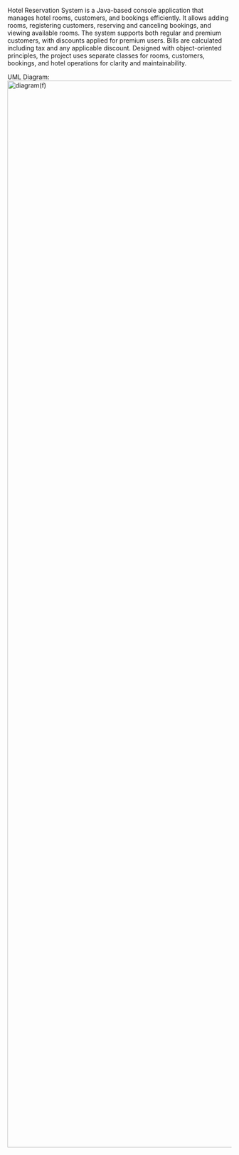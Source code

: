 Hotel Reservation System is a Java-based console application that manages hotel rooms, customers, and bookings efficiently. It allows adding rooms, registering customers, reserving and canceling bookings, and viewing available rooms. The system supports both regular and premium customers, with discounts applied for premium users. Bills are calculated including tax and any applicable discount. Designed with object-oriented principles, the project uses separate classes for rooms, customers, bookings, and hotel operations for clarity and maintainability.

 UML Diagram:
<img width="2230" height="2400" alt="diagram(f)" src="https://github.com/user-attachments/assets/b85d818b-6c09-40f1-a088-8944cd9d95ed" />


